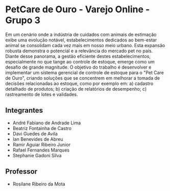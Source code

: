 # PetCare de Ouro - Varejo Online - Grupo 3

Em um cenário onde a indústria de cuidados com animais de estimação exibe uma evolução notável, estabelecimentos dedicados ao bem-estar animal se consolidam cada vez mais em nosso meio urbano. Esta expansão robusta demonstra o potencial e a relevância do mercado pet no país. Diante desse panorama, a gestão eficiente destes estabelecimentos, especialmente no que tange ao controle de estoque, emerge como um desafio de grande magnitude. 
O objetivo do trabalho é desenvolver e implementar um sistema gerencial de controle de estoque para o "Pet Care de Ouro", criando soluções que se concentrem em melhorar a tomada de decisões relacionadas ao estoque, como por exemplo em: a) cadastro detalhado de produtos; b) criação de relatórios de desempenho; c) rastreamento de lotes e validades.


## Integrantes

* André Fabiano de Andrade Lima
* Beatriz Fontainha de Castro
* Davi Guedes de Avila
* Ian Benevides de Abreu
* Ramir Aguiar Ribeiro Junior
* Rafael Fernandes Marques
* Stephanie Gadoni Silva


## Professor

* Rosilane Ribeiro da Mota
